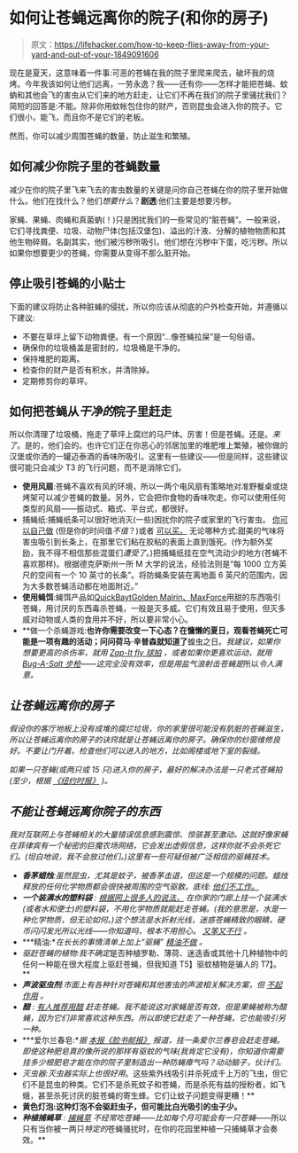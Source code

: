 # 如何让苍蝇远离你的院子(和你的房子)

> 原文：<https://lifehacker.com/how-to-keep-flies-away-from-your-yard-and-out-of-your-1849091606>

现在是夏天，这意味着一件事:可恶的苍蝇在我的院子里爬来爬去，破坏我的烧烤。今年我该如何让他们远离，一劳永逸？我——还有你——怎样才能把苍蝇、蚊蚋和其他会飞的害虫从它们来的地方赶走，让它们不再在我们的院子里骚扰我们？简短的回答是:不能。除非你用蚊帐包住你的财产，否则昆虫会进入你的院子。它们很小，能飞，而且你不是它们的老板。



然而，你可以减少周围苍蝇的数量，防止滋生和繁殖。

## **如何减少你院子里的苍蝇数量**

减少在你的院子里飞来飞去的害虫数量的关键是问你自己苍蝇在你的院子里开始做什么。他们在找什么？他们*想要什么*？**剧透**:他们主要是想要污秽。

家蝇、果蝇、肉蝇和真菌蚋(！)只是困扰我们的一些常见的“脏苍蝇”。一般来说，它们寻找粪便、垃圾、动物尸体(包括汉堡包)、溢出的汁液、分解的植物物质和其他生物碎屑。名副其实，他们被污秽所吸引。他们想在污秽中下蛋，吃污秽。所以如果你想要更少的苍蝇，你需要从变得不那么脏开始。

## **停止吸引苍蝇的小贴士**

下面的建议将防止各种脏蝇的侵扰，所以你应该从彻底的户外检查开始，并遵循以下建议:

*   不要在草坪上留下动物粪便。有一个原因“…像苍蝇拉屎”是一句俗语。
*   确保你的垃圾桶盖是密封的，垃圾桶是干净的。
*   保持堆肥的距离。
*   检查你的财产是否有积水，并清除掉。
*   定期修剪你的草坪。

## **如何把苍蝇从*干净的*院子里赶走**

所以你清理了垃圾桶，拖走了草坪上腐烂的马尸体。厉害！但是苍蝇。还是。*来了*。是的，他们会的。也许它们正在你恶心的邻居加里的堆肥堆上繁殖，被你做的汉堡或你洒的一罐迈泰酒的香味所吸引。这里有一些建议——但是同样，这些建议很可能只会减少 T3 的飞行问题，而不是消除它们。

*   **使用风扇**:苍蝇不喜欢有风的环境，所以一两个电风扇有策略地对准野餐桌或烧烤架可以减少苍蝇的数量。另外，它会把你食物的香味吹走。你可以使用任何类型的风扇——振动式、箱式、平台式，都很好。
*   捕蝇纸:捕蝇纸条可以很好地消灭(一些)困扰你的院子或家里的飞行害虫。 [你可以自己做](https://www.thespruce.com/how-to-make-fly-paper-1389064) (但是你的时间值*不值*？)或者 [可以买。](https://www.lowes.com/pd/BLACK-FLAG-4-Count-Insect-Repeller-4-Pack/3822923?cm_mmc=shp-_-c-_-prd-_-lwn-_-ggl-_-LIA_LWN_241_Chemicals-_-3822923-_-local-_-0-_-0&ds_rl=1286981&gclid=Cj0KCQjw2MWVBhCQARIsAIjbwoMoL_WfkML9u0oQLOsnuX06QhFYeNvtQrJxLRveQaMt4MvCS-2ouJwaAgj6EALw_wcB&gclsrc=aw.ds) 无论哪种方式:甜美的气味将害虫吸引到长条上，在那里它们粘在胶粘的表面上直到饿死。(作为额外奖励，我不得不相信那些混蛋们*遭受了*。)把捕蝇纸挂在空气流动少的地方(苍蝇不喜欢那样)。根据德克萨斯州一所 M 大学的说法，经验法则是“每 1000 立方英尺的空间有一个 10 英寸的长条”。将防蝇条安装在离地面 6 英尺的范围内，因为大多数苍蝇活动都在地面附近。”
*   **使用蝇饵**:蝇饵产品如[QuickBayt](https://www.walmartpetrx.com/p-7551-quickbayt-fly-bait.aspx?sku=50670-2&&adid=22222222227&wl0=&wl1=u&wl2=c&wl3=573034479782&wl4=pla-293946777986&wl5=9031199&wl6=&wl7=&wl8=&wl9=&wl10=136410382&wl11=online&wl12=50670-2&veh=sem&gclid=Cj0KCQjw2MWVBhCQARIsAIjbwoMX2VuTn1Z9eaqY7pSwmfQ6ryRxbFkdAJtMz0QORWBiHK7_d4Pn7H0aAn_WEALw_wcB&gclsrc=aw.ds)[Golden Malrin、](https://www.agrisales-inc.com/golden-malrin-10-pail?_vsrefdom=adwords&gclid=Cj0KCQjw2MWVBhCQARIsAIjbwoO8aNSd49-FH1bh-PNY2MeWvPStNEWW9Y68Q1JO_uXguF85aBTRA98aAlbAEALw_wcB)[MaxForce](https://diypestcontrol.com/all/maxforce-granular-fly-bait?gclid=Cj0KCQjw2MWVBhCQARIsAIjbwoNh_2nft-HGecCL0gd2PMTFG6Ymbp1dzR13F_L-gJHWDxFovgMRy5AaAounEALw_wcB)用甜的东西吸引苍蝇，用讨厌的东西毒杀苍蝇，一般是灭多威。它们有效且易于使用，但灭多威对动物或人类的食用并不好，所以要非常小心。
*   **做一个杀蝇游戏:**也许你需要改变一下心态？在慵懒的夏日，观看苍蝇死亡可能是一项有趣的活动；问问荷马·辛普森就知道了**蝗虫之日。*我建议，如果你想要更高的杀伤率，就用 [Zap-It fly 球拍](https://zapit.com/) ，或者如果你更喜欢运动，就用 [Bug-A-Salt 步枪](https://www.bugasalt.com/)——这完全没有效率，但是用盐气浪射击苍蝇是*所以*令人满意。*

## ***让苍蝇远离你的房子***

*假设你的客厅地板上没有成堆的腐烂垃圾，你的家里很可能没有肮脏的苍蝇滋生，所以让苍蝇远离你的房子的诀窍就是让苍蝇远离你的房子。确保你的纱窗维修良好。不要让门开着。检查他们可以进入的地方，比如阁楼或地下室的裂缝。* 

*如果一只苍蝇(或两只或 15 只)进入你的房子，最好的解决办法是一只老式苍蝇拍(至少，根据 [*《纽约时报》*](https://www.nytimes.com/wirecutter/reviews/the-best-bug-killing-gear/) )。*

## ***不能让苍蝇远离你院子的东西***

*我对互联网上与苍蝇相关的大量错误信息感到震惊、惊骇甚至激动。这就好像家蝇在菲律宾有一个秘密的巨魔农场网络，它会发出虚假信息，这样你就不会杀死它们。(坦白地说，我不会放过他们。)这里有一些可疑但被广泛相信的驱蝇技术。* 

*   ***香茅蜡烛**:虽然昆虫，尤其是蚊子，*被香茅击退*，但这是一个规模的问题。蜡烛释放的任何化学物质都会很快被周围的空气驱散。底线: [他们不工作。](https://www.today.com/home/how-repel-mosquitoes-summer-do-citronella-candles-really-work-t127599)*
*   ***一个装满水的塑料袋** : [根据网上很多人的说法，](https://www.tasteofhome.com/article/pennies-in-a-bag-of-water/) 在你家的门廊上挂一个装满水(或者水和便士)的塑料袋，不用化学物质就能赶走苍蝇。(我的意思是，水是一种化学物质，但无论如何。)这个想法是水折射光线，迷惑苍蝇精致的眼睛，硬币闪闪发光所以光线——你知道吗，根本不用担心。 [又笨又不行](https://www.snopes.com/fact-check/fly-bye/) 。*
*   ***精油:**在长长的事情清单上加上“驱蝇” [精油不做](https://www.nytimes.com/wirecutter/blog/essential-oils-terrible-bug-repellents/) 。*
*   *驱赶苍蝇的植物:我不确定*是否种植罗勒、薄荷、迷迭香或其他十几种植物中的任何一种能在很大程度上驱赶苍蝇，但我知道 T5】驱蚊植物是骗人的 T7】。**
*   ***声波驱虫剂**:市面上有各种针对苍蝇和其他害虫的声波相关解决方案，但 [不起作用](https://www.nachi.org/ultrasonic-pest-repellers.htm#) 。*
*   ***醋** : [有人推荐用醋](https://www.cleanipedia.com/ph/in-the-home/how-to-repel-flies-a-guide-to-keeping-flies-away.html) 赶走苍蝇。我不能说这对家蝇是否有效，但是果蝇被称为醋蝇，因为它们非常喜欢这种东西。所以即使它赶走了一种苍蝇，它也能吸引另一种。*
*   ***爱尔兰春皂:**据 [本报《脸书邮报》](https://www.facebook.com/photo/?fbid=10220570465906128&set=a.2055188693842) 报道，挂一条爱尔兰春皂会赶走苍蝇。即使这种肥皂真的像所说的那样有驱蚊的气味(我肯定它没有)，你知道你需要挂多少根肥皂才能在你的院子里制造出一种防蝇瘴气吗？动动脑子，伙计们。*
*   *灭虫器:灭虫器实际上也很好用*。这些紫外线吸引并杀死成千上万的飞虫，但它们不是昆虫的种类。它们不是杀死蚊子和苍蝇，而是杀死有益的授粉者，如飞蛾，甚至杀死讨厌的脏苍蝇的寄生蜂。它们让蚊子问题变得更糟！**
*   **黄色灯泡:这种灯泡不会驱赶虫子，但可能比白光吸引的虫子少。**
*   ****种植捕蝇草** : [捕蝇草](https://www.tipsbulletin.com/how-to-keep-flies-away/) 不经常吃苍蝇——比如每个月*可能会有一只苍蝇*——所以只有当你被一两只*特定的*苍蝇骚扰时，在你的花园里种植一只捕蝇草才会奏效。**